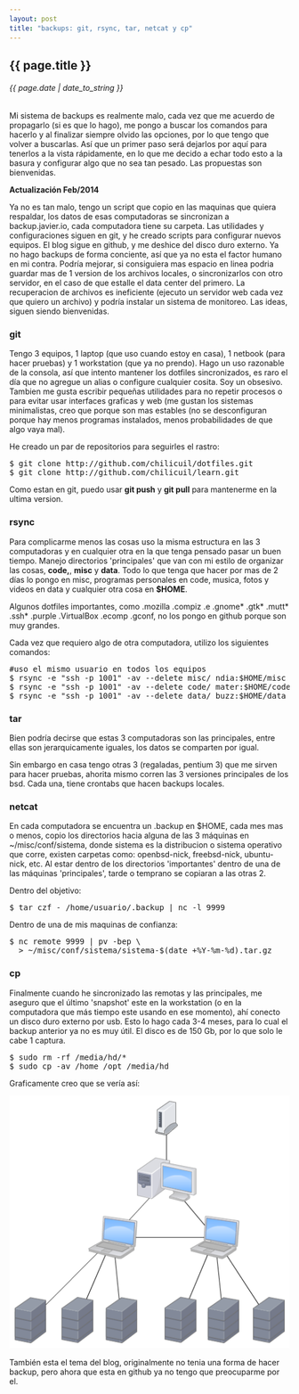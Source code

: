 ```yaml
---
layout: post
title: "backups: git, rsync, tar, netcat y cp"
---
```


## {{ page.title }}

###### {{ page.date | date_to_string }}

Mi sistema de backups es realmente malo, cada vez que me acuerdo de propagarlo (si es que lo hago), me pongo a buscar los comandos para hacerlo y al finalizar siempre olvido las opciones, por lo que tengo que volver a buscarlas. Así que un primer paso será dejarlos por aquí para tenerlos a la vista rápidamente, en lo que me decido a echar todo esto a la basura y configurar algo que no sea tan pesado. Las propuestas son bienvenidas.

**Actualización Feb/2014**

Ya no es tan malo, tengo un script que copio en las maquinas que quiera respaldar, los datos de esas computadoras se sincronizan a backup.javier.io, cada computadora tiene su carpeta. Las utilidades y configuraciones siguen en git, y he creado scripts para configurar nuevos equipos. El blog sigue en github, y me deshice del disco duro externo. Ya no hago backups de forma conciente, así que ya no esta el factor humano en mi contra. Podría mejorar, si consiguiera mas espacio en linea podria guardar mas de 1 version de los archivos locales, o sincronizarlos con otro servidor, en el caso de que estalle el data center del primero. La recuperacion de archivos es ineficiente (ejecuto un servidor web cada vez que quiero un archivo) y podría instalar un sistema de monitoreo. Las ideas, siguen siendo bienvenidas.

### git

Tengo 3 equipos, 1 laptop (que uso cuando estoy en casa), 1 netbook (para hacer pruebas) y 1 workstation (que ya no prendo). Hago un uso razonable de la consola, así que intento mantener los dotfiles sincronizados, es raro el día que no agregue un alias o configure cualquier cosita. Soy un obsesivo. Tambien me gusta escribir pequeñas utilidades para no repetir procesos o para evitar usar interfaces graficas y web (me gustan los sistemas minimalistas, creo que porque son mas estables (no se desconfiguran porque hay menos programas instalados, menos probabilidades de que algo vaya mal).

He creado un par de repositorios para seguirles el rastro:

<pre class="sh_sh">
$ git clone http://github.com/chilicuil/dotfiles.git 
$ git clone http://github.com/chilicuil/learn.git
</pre>

Como estan en git, puedo usar **git push** y **git pull** para mantenerme en la ultima version.

### rsync

Para complicarme menos las cosas uso la misma estructura en las 3 computadoras y en cualquier otra en la que tenga pensado pasar un buen tiempo. Manejo directorios 'principales' que van con mi estilo de organizar las cosas, **code,**, **misc** y **data**. Todo lo que tenga que hacer por mas de 2 días lo pongo en misc, programas personales en code, musica, fotos y videos en data y cualquier otra cosa en **$HOME**.

Algunos dotfiles importantes, como .mozilla .compiz .e .gnome* .gtk* .mutt* .ssh* .purple .VirtualBox .ecomp .gconf, no los pongo en github porque son muy grandes.

Cada vez que requiero algo de otra computadora, utilizo los siguientes comandos:

<pre class="sh_sh">
#uso el mismo usuario en todos los equipos
$ rsync -e "ssh -p 1001" -av --delete misc/ ndia:$HOME/misc
$ rsync -e "ssh -p 1001" -av --delete code/ mater:$HOME/code
$ rsync -e "ssh -p 1001" -av --delete data/ buzz:$HOME/data
</pre>

### tar

Bien podría decirse que estas 3 computadoras son las principales, entre ellas son jerarquicamente iguales, los datos se comparten por igual.

Sin embargo en casa tengo otras 3 (regaladas, pentium 3) que me sirven para hacer pruebas, ahorita mismo corren las 3 versiones principales de los bsd. Cada una, tiene crontabs que hacen backups locales.

### netcat

En cada computadora se encuentra un .backup en $HOME, cada mes mas o menos, copio los directorios hacia alguna de las 3 máquinas en ~/misc/conf/sistema, donde sistema es la distribucion o sistema operativo que corre, existen carpetas como: openbsd-nick, freebsd-nick, ubuntu-nick, etc. Al estar dentro de los directorios 'importantes' dentro de una de las máquinas 'principales', tarde o temprano se copiaran a las otras 2.

Dentro del objetivo:

<pre class="sh_sh">
$ tar czf - /home/usuario/.backup | nc -l 9999
</pre>

Dentro de una de mis maquinas de confianza:

<pre class="sh_sh">
$ nc remote 9999 | pv -bep \
  > ~/misc/conf/sistema/sistema-$(date +%Y-%m-%d).tar.gz
</pre>

### cp

Finalmente cuando he sincronizado las remotas y las principales, me aseguro que el último 'snapshot' este en la workstation (o en la computadora que más tiempo este usando en ese momento), ahí conecto un disco duro externo por usb. Esto lo hago cada 3-4 meses, para lo cual el backup anterior ya no es muy útil. El disco es de 150 Gb, por lo que solo le cabe 1 captura.

<pre class="sh_sh">
$ sudo rm -rf /media/hd/*
$ sudo cp -av /home /opt /media/hd
</pre>

Graficamente creo que se vería así:

**[![](/assets/img/35.png)](/assets/img/35.png)**

También esta el tema del blog, originalmente no tenia una forma de hacer backup, pero ahora que esta en github ya no tengo que preocuparme por el.
